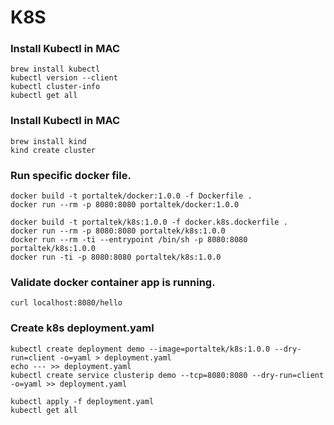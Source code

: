 # K8S
### Install Kubectl in MAC
    brew install kubectl
    kubectl version --client
    kubectl cluster-info
    kubectl get all

### Install Kubectl in MAC
    brew install kind
    kind create cluster

### Run specific docker file.
    docker build -t portaltek/docker:1.0.0 -f Dockerfile .
    docker run --rm -p 8080:8080 portaltek/docker:1.0.0
    
    docker build -t portaltek/k8s:1.0.0 -f docker.k8s.dockerfile .
    docker run --rm -p 8080:8080 portaltek/k8s:1.0.0
    docker run --rm -ti --entrypoint /bin/sh -p 8080:8080 portaltek/k8s:1.0.0
    docker run -ti -p 8080:8080 portaltek/k8s:1.0.0

### Validate docker container app is running.
    curl localhost:8080/hello



### Create k8s deployment.yaml
    kubectl create deployment demo --image=portaltek/k8s:1.0.0 --dry-run=client -o=yaml > deployment.yaml
    echo --- >> deployment.yaml
    kubectl create service clusterip demo --tcp=8080:8080 --dry-run=client -o=yaml >> deployment.yaml

    kubectl apply -f deployment.yaml
    kubectl get all